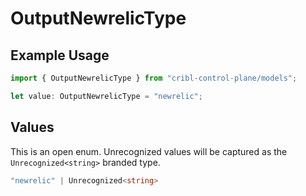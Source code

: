 # OutputNewrelicType

## Example Usage

```typescript
import { OutputNewrelicType } from "cribl-control-plane/models";

let value: OutputNewrelicType = "newrelic";
```

## Values

This is an open enum. Unrecognized values will be captured as the `Unrecognized<string>` branded type.

```typescript
"newrelic" | Unrecognized<string>
```